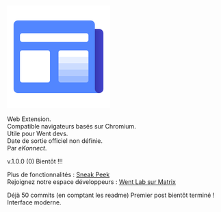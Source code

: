 ![Lol](./icons/news-240.png "image")

Web Extension. <br>
Compatible navigateurs basés sur Chromium. <br>
Utile pour Went devs. <br>
Date de sortie officiel non définie. <br>
Par *eKonnect*. <br>

v.1.0.0 (0) Bientôt !!!

Plus de fonctionnalités : [Sneak Peek](https://github.com/Went-Laboratory/actuality-feed/projects/1)
<br>
Rejoignez notre espace développeurs : [Went Lab sur Matrix](https://matrix.to/#/!lxcPRdYLgtJDHXJlWo:matrix.org?via=matrix.org)

Déjà 50 commits (en comptant les readme)
Premier post bientôt terminé !
Interface moderne.
